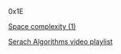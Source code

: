 0x1E

[Space complexity (1)](http://geeksforgeeks.org/g-fact-86/)

[Serach Algorithms video playlist](https://www.youtube.com/playlist?list=PLEJXowNB4kPwTb4BivkY0dENHmXdOEM3V)
